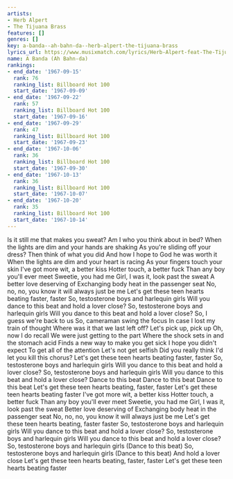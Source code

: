 ```yaml
---
artists:
- Herb Alpert
- The Tijuana Brass
features: []
genres: []
key: a-banda--ah-bahn-da--herb-alpert-the-tijuana-brass
lyrics_url: https://www.musixmatch.com/lyrics/Herb-Alpert-feat-The-Tijuana-Brass-2/A-Banda
name: A Banda (Ah Bahn-da)
rankings:
- end_date: '1967-09-15'
  rank: 76
  ranking_list: Billboard Hot 100
  start_date: '1967-09-09'
- end_date: '1967-09-22'
  rank: 57
  ranking_list: Billboard Hot 100
  start_date: '1967-09-16'
- end_date: '1967-09-29'
  rank: 47
  ranking_list: Billboard Hot 100
  start_date: '1967-09-23'
- end_date: '1967-10-06'
  rank: 36
  ranking_list: Billboard Hot 100
  start_date: '1967-09-30'
- end_date: '1967-10-13'
  rank: 36
  ranking_list: Billboard Hot 100
  start_date: '1967-10-07'
- end_date: '1967-10-20'
  rank: 35
  ranking_list: Billboard Hot 100
  start_date: '1967-10-14'
---
```

Is it still me that makes you sweat?
Am I who you think about in bed?
When the lights are dim and your hands are shaking
As you're sliding off your dress?
Then think of what you did
And how I hope to God he was worth it
When the lights are dim and your heart is racing
As your fingers touch your skin
I've got more wit, a better kiss
Hotter touch, a better fuck
Than any boy you'll ever meet
Sweetie, you had me
Girl, I was it, look past the sweat
A better love deserving of
Exchanging body heat in the passenger seat
No, no, no, you know it will always just be me
Let's get these teen hearts beating faster, faster
So, testosterone boys and harlequin girls
Will you dance to this beat and hold a lover close?
So, testosterone boys and harlequin girls
Will you dance to this beat and hold a lover close?
So, I guess we're back to us
So, cameraman swing the focus
In case I lost my train of thought
Where was it that we last left off?
Let's pick up, pick up
Oh, now I do recall
We were just getting to the part
Where the shock sets in and the stomach acid
Finds a new way to make you get sick
I hope you didn't expect
To get all of the attention
Let's not get selfish
Did you really think I'd let you kill this chorus?
Let's get these teen hearts beating faster, faster
So, testosterone boys and harlequin girls
Will you dance to this beat and hold a lover close?
So, testosterone boys and harlequin girls
Will you dance to this beat and hold a lover close?
Dance to this beat
Dance to this beat
Dance to this beat
Let's get these teen hearts beating, faster, faster
Let's get these teen hearts beating faster
I've got more wit, a better kiss
Hotter touch, a better fuck
Than any boy you'll ever meet
Sweetie, you had me
Girl, I was it, look past the sweat
Better love deserving of
Exchanging body heat in the passenger seat
No, no, no, you know it will always just be me
Let's get these teen hearts beating, faster faster
So, testosterone boys and harlequin girls
Will you dance to this beat and hold a lover close?
So, testosterone boys and harlequin girls
Will you dance to this beat and hold a lover close?
So, testosterone boys and harlequin girls
(Dance to this beat)
So, testosterone boys and harlequin girls
(Dance to this beat)
And hold a lover close
Let's get these teen hearts beating, faster, faster
Let's get these teen hearts beating faster
